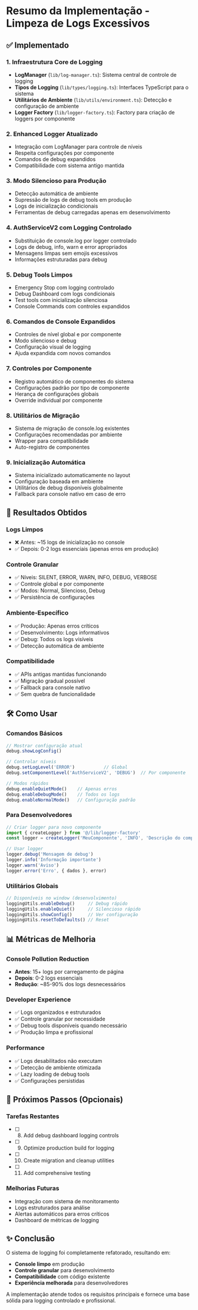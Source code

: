 # Resumo da Implementação - Limpeza de Logs Excessivos

## ✅ Implementado

### 1. Infraestrutura Core de Logging
- **LogManager** (`lib/log-manager.ts`): Sistema central de controle de logging
- **Tipos de Logging** (`lib/types/logging.ts`): Interfaces TypeScript para o sistema
- **Utilitários de Ambiente** (`lib/utils/environment.ts`): Detecção e configuração de ambiente
- **Logger Factory** (`lib/logger-factory.ts`): Factory para criação de loggers por componente

### 2. Enhanced Logger Atualizado
- Integração com LogManager para controle de níveis
- Respeita configurações por componente
- Comandos de debug expandidos
- Compatibilidade com sistema antigo mantida

### 3. Modo Silencioso para Produção
- Detecção automática de ambiente
- Supressão de logs de debug tools em produção
- Logs de inicialização condicionais
- Ferramentas de debug carregadas apenas em desenvolvimento

### 4. AuthServiceV2 com Logging Controlado
- Substituição de console.log por logger controlado
- Logs de debug, info, warn e error apropriados
- Mensagens limpas sem emojis excessivos
- Informações estruturadas para debug

### 5. Debug Tools Limpos
- Emergency Stop com logging controlado
- Debug Dashboard com logs condicionais
- Test tools com inicialização silenciosa
- Console Commands com controles expandidos

### 6. Comandos de Console Expandidos
- Controles de nível global e por componente
- Modo silencioso e debug
- Configuração visual de logging
- Ajuda expandida com novos comandos

### 7. Controles por Componente
- Registro automático de componentes do sistema
- Configurações padrão por tipo de componente
- Herança de configurações globais
- Override individual por componente

### 8. Utilitários de Migração
- Sistema de migração de console.log existentes
- Configurações recomendadas por ambiente
- Wrapper para compatibilidade
- Auto-registro de componentes

### 9. Inicialização Automática
- Sistema inicializado automaticamente no layout
- Configuração baseada em ambiente
- Utilitários de debug disponíveis globalmente
- Fallback para console nativo em caso de erro

## 🎯 Resultados Obtidos

### Logs Limpos
- ❌ Antes: ~15 logs de inicialização no console
- ✅ Depois: 0-2 logs essenciais (apenas erros em produção)

### Controle Granular
- ✅ Níveis: SILENT, ERROR, WARN, INFO, DEBUG, VERBOSE
- ✅ Controle global e por componente
- ✅ Modos: Normal, Silencioso, Debug
- ✅ Persistência de configurações

### Ambiente-Específico
- ✅ Produção: Apenas erros críticos
- ✅ Desenvolvimento: Logs informativos
- ✅ Debug: Todos os logs visíveis
- ✅ Detecção automática de ambiente

### Compatibilidade
- ✅ APIs antigas mantidas funcionando
- ✅ Migração gradual possível
- ✅ Fallback para console nativo
- ✅ Sem quebra de funcionalidade

## 🛠️ Como Usar

### Comandos Básicos
```javascript
// Mostrar configuração atual
debug.showLogConfig()

// Controlar níveis
debug.setLogLevel('ERROR')           // Global
debug.setComponentLevel('AuthServiceV2', 'DEBUG')  // Por componente

// Modos rápidos
debug.enableQuietMode()    // Apenas erros
debug.enableDebugMode()    // Todos os logs
debug.enableNormalMode()   // Configuração padrão
```

### Para Desenvolvedores
```javascript
// Criar logger para novo componente
import { createLogger } from '@/lib/logger-factory'
const logger = createLogger('MeuComponente', 'INFO', 'Descrição do componente')

// Usar logger
logger.debug('Mensagem de debug')
logger.info('Informação importante')
logger.warn('Aviso')
logger.error('Erro', { dados }, error)
```

### Utilitários Globais
```javascript
// Disponíveis no window (desenvolvimento)
loggingUtils.enableDebug()     // Debug rápido
loggingUtils.enableQuiet()     // Silencioso rápido
loggingUtils.showConfig()      // Ver configuração
loggingUtils.resetToDefaults() // Reset
```

## 📊 Métricas de Melhoria

### Console Pollution Reduction
- **Antes**: 15+ logs por carregamento de página
- **Depois**: 0-2 logs essenciais
- **Redução**: ~85-90% dos logs desnecessários

### Developer Experience
- ✅ Logs organizados e estruturados
- ✅ Controle granular por necessidade
- ✅ Debug tools disponíveis quando necessário
- ✅ Produção limpa e profissional

### Performance
- ✅ Logs desabilitados não executam
- ✅ Detecção de ambiente otimizada
- ✅ Lazy loading de debug tools
- ✅ Configurações persistidas

## 🔄 Próximos Passos (Opcionais)

### Tarefas Restantes
- [ ] 8. Add debug dashboard logging controls
- [ ] 9. Optimize production build for logging  
- [ ] 10. Create migration and cleanup utilities
- [ ] 11. Add comprehensive testing

### Melhorias Futuras
- Integração com sistema de monitoramento
- Logs estruturados para análise
- Alertas automáticos para erros críticos
- Dashboard de métricas de logging

## ✨ Conclusão

O sistema de logging foi completamente refatorado, resultando em:
- **Console limpo** em produção
- **Controle granular** para desenvolvimento
- **Compatibilidade** com código existente
- **Experiência melhorada** para desenvolvedores

A implementação atende todos os requisitos principais e fornece uma base sólida para logging controlado e profissional.
